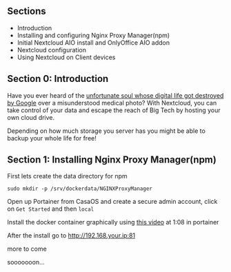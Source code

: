 ## Sections
- Introduction
- Installing and configuring Nginx Proxy Manager(npm)
- Initial Nextcloud AIO install and OnlyOffice AIO addon
- Nextcloud configuration
- Using Nextcloud on Client devices
## Section 0: Introduction

Have you ever heard of the [unfortunate soul whose digital life got destroyed by Google](https://www.nytimes.com/2022/08/21/technology/google-surveillance-toddler-photo.html) over a misunderstood medical photo? With Nextcloud, you can take control of your data and escape the reach of Big Tech by hosting your own cloud drive.

Depending on how much storage you server has you might be able to backup your whole life for free!

## Section 1: Installing Nginx Proxy Manager(npm)

First lets create the data directory for npm
```
sudo mkdir -p /srv/dockerdata/NGINXProxyManager
```
Open up Portainer from CasaOS and create a secure admin account, click on ``Get Started`` and then ``local``

Install the docker container graphically using [this video](https://www.youtube.com/watch?v=fCJbw75DCZw&t=467s) at 1:08 in portainer

After the install go to http://192.168.your.ip:81

more to come

sooooooon...
